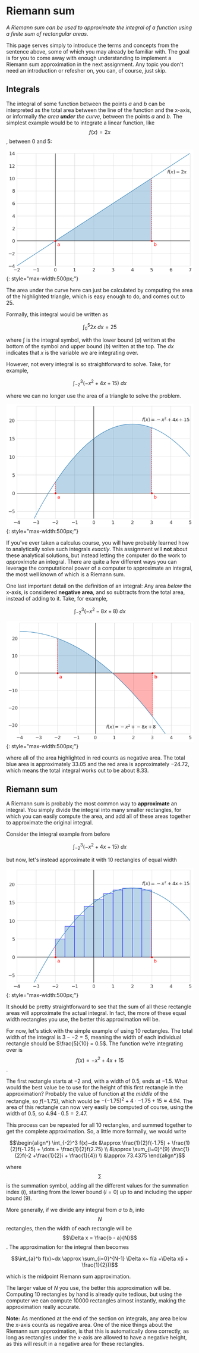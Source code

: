 # Riemann sum

*A Riemann sum can be used to approximate the integral of a function using a
finite sum of rectangular areas.*

This page serves simply to introduce the terms and concepts from the sentence
above, some of which you may already be familiar with. The goal is for you to
come away with enough understanding to implement a Riemann sum approximation in
the next assignment. Any topic you don't need an introduction or refesher on,
you can, of course, just skip.

## Integrals

The integral of some function between the points $a$ and $b$ can be interpreted
as the total area between the line of the function and the x-axis, or
informally *the area **under** the curve*, between the points $a$ and $b$.
The simplest example would be to integrate a linear function, like
$$f(x) = 2x$$, between 0 and 5:

![](../../../assets/linear.png){: style="max-width:500px;"}

The area under the curve here can just be calculated by computing the area of
the highlighted triangle, which is easy enough to do, and comes out to $25$.

Formally, this integral would be written as

$$\int_{0}^5 2x~dx = 25$$

where $\int$ is the integral symbol, with the lower bound ($a$) written at the
bottom of the symbol and upper bound ($b$) written at the top. The $dx$
indicates that $x$ is the variable we are integrating over.

However, not every integral is so straightforward to solve. Take, for example,

$$\int_{-2}^3 (-x^2 + 4x + 15)~dx$$

where we can no longer use the area of a triangle to solve the problem.

![](../../../assets/quadratic.png){: style="max-width:500px;"}

If you've ever taken a calculus course, you will have probably learned how to
analytically solve such integrals *exactly*. This assignment will **not**
about these analytical solutions, but instead letting the computer do the
work to *approximate* an integral. There are quite a few different ways you can
leverage the computational power of a computer to approximate an integral, the
most well known of which is a Riemann sum.

One last important detail on the definition of an integral: Any area *below*
the x-axis, is considered **negative area**, and so subtracts from the
total area, instead of adding to it. Take, for example,

$$\int_{-2}^3 (-x^2 - 8x + 8)~dx$$

![](../../../assets/negative.png){: style="max-width:500px;"}

where all of the area highlighted in red counts as negative area. The total
blue area is approximately $33.05$ and the red area is approximately $-24.72$,
which means the total integral works out to be about $8.33$.

## Riemann sum

A Riemann sum is probably the most common way to **approximate** an integral.
You simply divide the integral into many smaller rectangles, for which you can
easily compute the area, and add all of these areas together to approximate the
original integral.

Consider the integral example from before

$$\int_{-2}^3 (-x^2 + 4x + 15)~dx$$

but now, let's instead approximate it with 10 rectangles of equal width

![](../../../assets/riemann.png){: style="max-width:500px;"}

It should be pretty straightforward to see that the sum of all these rectangle
areas will approximate the actual integral. In fact, the more of these equal
width rectangles you use, the better this approximation will be.

For now, let's stick with the simple example of using 10 rectangles. The total
width of the integral is $3 - -2 = 5$, meaning the width of each individual
rectangle should be $\frac{5}{10} = 0.5$. The function we're integrating over
is $$f(x) = -x^2 + 4x + 15$$.

The first rectangle starts at $-2$ and, with a width of $0.5$, ends at $-1.5$.
What would the best value be to use for the height of this first rectangle in
the approximation?  Probably the value of function at the *middle* of the
rectangle, so $f(-1.75)$, which would be $-(-1.75)^2 + 4 \cdot -1.75 + 15 \approx
4.94$. The area of this rectangle can now very easily be computed of course,
using the width of $0.5$, so $4.94 \cdot 0.5 = 2.47$.

This process can be repeated for all 10 rectangles, and summed together to get
the complete approximation. So, a little more formally, we would write

$$\begin{align*}
    \int_{-2}^3 f(x)~dx &\approx \frac{1}{2}f(-1.75) +
        \frac{1}{2}f(-1.25) + \dots + \frac{1}{2}f(2.75) \\
    &\approx \sum_{i=0}^{9} \frac{1}{2}f(-2 +\frac{1}{2}i + \frac{1}{4}) \\
    &\approx 73.4375
\end{align*}$$

where $$\sum$$ is the summation symbol, adding all the different values for the
summation index ($i$), starting from the lower bound ($i=0$) up to and
including the upper bound ($9$).

More generally, if we divide any integral from $a$ to $b$, into $$N$$
rectangles, then the width of each rectangle will be $$\Delta x = \frac{b -
a}{N}$$. The approximation for the integral then becomes

$$\int_{a}^b f(x)~dx \approx \sum_{i=0}^{N-1} \Delta x~ f(a +\Delta x(i +
\frac{1}{2}))$$

which is the midpoint Riemann sum approximation.

The larger value of $N$ you use, the better this approximation will be.
Computing 10 rectangles by hand is already quite tedious, but using the
computer we can compute $10000$ rectangles almost instantly, making the
approximation really accurate.

**Note:** As mentioned at the end of the section on integrals, any area below
the x-axis counts as negative area. One of the nice things about the Riemann
sum approximation, is that this is automatically done correctly, as long as
rectangles under the x-axis are allowed to have a negative height, as this will
result in a negative area for these rectangles.
